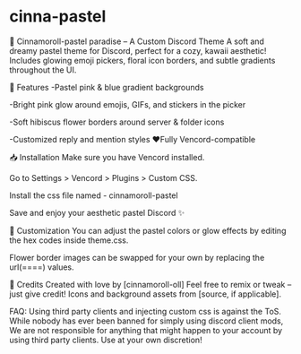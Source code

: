 # cinna-pastel
🌸 Cinnamoroll-pastel paradise – A Custom Discord Theme
A soft and dreamy pastel theme for Discord, perfect for a cozy, kawaii aesthetic! Includes glowing emoji pickers, floral icon borders, and subtle gradients throughout the UI.

🎨 Features
-Pastel pink & blue gradient backgrounds

-Bright pink glow around emojis, GIFs, and stickers in the picker

-Soft hibiscus flower borders around server & folder icons

-Customized reply and mention styles
♥Fully Vencord-compatible

📥 Installation
Make sure you have Vencord installed.

Go to Settings > Vencord > Plugins > Custom CSS.

Install the css file named -   cinnamoroll-pastel

Save and enjoy your aesthetic pastel Discord ✨

🧁 Customization
You can adjust the pastel colors or glow effects by editing the hex codes inside theme.css.

Flower border images can be swapped for your own by replacing the url(====) values.

🌺 Credits
Created with love by [cinnamoroll-oll]
Feel free to remix or tweak – just give credit!
Icons and background assets from [source, if applicable].

FAQ: Using third party clients and injecting custom css is against the ToS. While nobody has ever been banned for simply using discord client mods, We are not responsible for anything that might happen to your account by using third party clients. Use at your own discretion!


